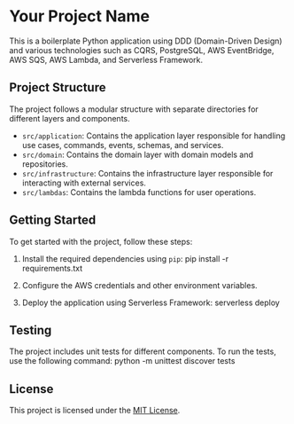 # Your Project Name

This is a boilerplate Python application using DDD (Domain-Driven Design) and various technologies such as CQRS, PostgreSQL, AWS EventBridge, AWS SQS, AWS Lambda, and Serverless Framework.

## Project Structure

The project follows a modular structure with separate directories for different layers and components.

- `src/application`: Contains the application layer responsible for handling use cases, commands, events, schemas, and services.
- `src/domain`: Contains the domain layer with domain models and repositories.
- `src/infrastructure`: Contains the infrastructure layer responsible for interacting with external services.
- `src/lambdas`: Contains the lambda functions for user operations.

## Getting Started

To get started with the project, follow these steps:

1. Install the required dependencies using `pip`: pip install -r requirements.txt

2. Configure the AWS credentials and other environment variables.

3. Deploy the application using Serverless Framework: serverless deploy

## Testing

The project includes unit tests for different components. To run the tests, use the following command: python -m unittest discover tests

## License

This project is licensed under the [MIT License](LICENSE).
